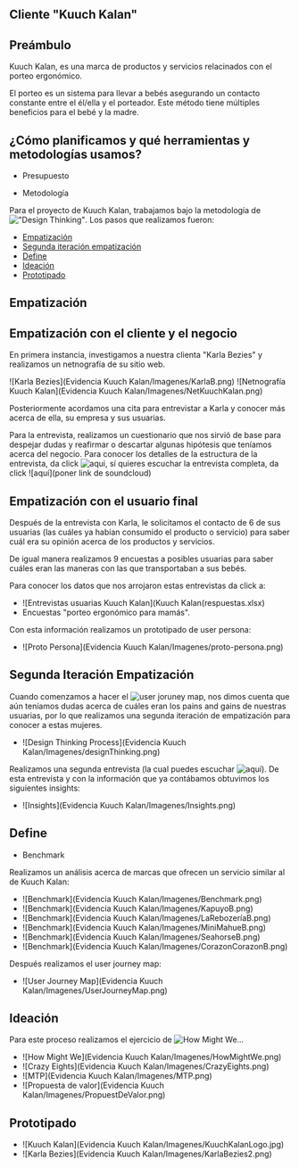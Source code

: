 ## Cliente "Kuuch Kalan"

## Preámbulo

Kuuch Kalan, es una marca de productos y servicios relacinados con el porteo ergonómico.

El porteo es un sistema para llevar a bebés asegurando un contacto constante entre el él/ella y el porteador. Este método tiene múltiples beneficios para el bebé y la madre.

## ¿Cómo planificamos y qué herramientas y metodologías usamos?

- Presupuesto

- Metodología

Para el proyecto de Kuuch Kalan, trabajamos bajo la metodología de !["Design Thinking"](http://www.designthinking.es/inicio/). Los pasos que realizamos fueron:

- [Empatización](#Empatización)
- [Segunda iteración empatización](#Segunda_Iteración_Empatización)
- [Define](#Define)
- [Ideación](#Ideación)
- [Prototipado](#Prototipado)

## Empatización

## Empatización con el cliente y el negocio
En primera instancia, investigamos a nuestra clienta "Karla Bezies" y realizamos un netnografía de su sitio web.

![Karla Bezies](Evidencia Kuuch Kalan/Imagenes/KarlaB.png) ![Netnografía Kuuch Kalan](Evidencia Kuuch Kalan/Imagenes/NetKuuchKalan.png)


Posteriormente acordamos una cita para entrevistar a Karla y conocer más acerca de ella, su empresa y sus usuarias.

Para la entrevista, realizamos un cuestionario que nos sirvió de base para despejar dudas y reafirmar o descartar algunas hipótesis que teníamos acerca del negocio. Para conocer los detalles de la estructura de la entrevista, da click ![aqui](https://docs.google.com/document/d/10fiu_aI8hxcI4vZ4Tb_rvjDVBYx68QDziqdGAl737vk/edit), sí quieres escuchar la entrevista completa, da click ![aquí](poner link de soundcloud)

## Empatización con el usuario final

Después de la entrevista con Karla, le solicitamos el contacto de 6 de sus usuarias (las cuáles ya habían consumido el producto o servicio) para saber cuál era su opinión acerca de los productos y servicios.

De igual manera realizamos 9 encuestas a posibles usuarias para saber cuáles eran las maneras con las que transportaban a sus bebés.

Para conocer los datos que nos arrojaron estas entrevistas da click a:
- ![Entrevistas usuarias Kuuch Kalan](Kuuch Kalan(respuestas.xlsx)
- Encuestas "porteo ergonómico para mamás".

Con esta información realizamos un prototipado de user persona:
- ![Proto Persona](Evidencia Kuuch Kalan/Imagenes/proto-persona.png)


## Segunda Iteración Empatización

Cuando comenzamos a hacer el  ![user joruney map](https://blog.interactius.com/metodolog%C3%ADas-de-ux-user-journey-map-c38da9046160), nos dimos cuenta que aún teníamos dudas acerca de cuáles eran los pains and gains de nuestras usuarias, por lo que realizamos una segunda iteración de empatización para conocer a estas mujeres.

- ![Design Thinking Process](Evidencia Kuuch Kalan/Imagenes/designThinking.png)

Realizamos una segunda entrevista (la cual puedes escuchar ![aquí]()). De esta entrevista y con la información que ya contábamos obtuvimos los siguientes insights:

- ![Insights](Evidencia Kuuch Kalan/Imagenes/Insights.png)

## Define

- Benchmark

Realizamos un análisis acerca de marcas que ofrecen un servicio similar al de Kuuch Kalan:

- ![Benchmark](Evidencia Kuuch Kalan/Imagenes/Benchmark.png)
- ![Benchmark](Evidencia Kuuch Kalan/Imagenes/KapuyoB.png)
- ![Benchmark](Evidencia Kuuch Kalan/Imagenes/LaRebozeríaB.png)
- ![Benchmark](Evidencia Kuuch Kalan/Imagenes/MiniMahueB.png)
- ![Benchmark](Evidencia Kuuch Kalan/Imagenes/SeahorseB.png)
- ![Benchmark](Evidencia Kuuch Kalan/Imagenes/CorazonCorazonB.png)

Después realizamos el user journey map:

- ![User Journey Map](Evidencia Kuuch Kalan/Imagenes/UserJourneyMap.png)


## Ideación

Para este proceso realizamos el ejercicio de ![How Might We...](https://www.saraclip.com/metodo-how-might-we/)
- ![How Might We](Evidencia Kuuch Kalan/Imagenes/HowMightWe.png)
- ![Crazy Eights](Evidencia Kuuch Kalan/Imagenes/CrazyEights.png)
- ![MTP](Evidencia Kuuch Kalan/Imagenes/MTP.png)
- ![Propuesta de valor](Evidencia Kuuch Kalan/Imagenes/PropuestDeValor.png)

## Prototipado

- ![Kuuch Kalan](Evidencia Kuuch Kalan/Imagenes/KuuchKalanLogo.jpg)
- ![Karla Bezies](Evidencia Kuuch Kalan/Imagenes/KarlaBezies2.png)


<!-- README.md explicando el proceso del proyecto:

Objetivos del proyecto
Problemas identificados en la investigación (del cliente y del usuario)
Definición del público objetivo
User persona
Customer Journey Map (indicando pain y gain points)
Definición de la solución/producto
Link a prototipo navegable
Explicación de cómo los contenidos y funcionalidades responden a los objetivos del proyecto.
Explicación de cómo los contenidos y funcionalidades resuelven cada uno de las necesidades del usuario final.
Link de Zeplin, InVision inspects o Marvel Hand-offs para compartir tus diseños con desarrolladores.
Un video en Loom de máximo 10 minutos explicando tu documento.

Estos 10 minutos tienes que utilizarlos para explicar los puntos indicados en el README.md y para hacer un demo de la solución.
En las otras carpetas del repositorio o en las carpetas de Google Drive podrás agregar los documentos complementarios que sustenten tu proceso:

Fotos, videos, guías de las actividades que realizaste
Flujo de usuario
Mapa de sitio
Etc.


Quiénes son los principales usuarios de producto
Cuáles son los objetivos del negocio en relación con el producto
Cuáles son los objetivos de estos usuarios en relación con el producto
Cuál será la propuesta de valor del sitio que vas a crear
Cuáles son los contenidos que el usuarios quiere ver, la información que buscarían para convencerse de comprar, confiar en la empresa que lo ofrece, encontrar lo que busca y comprarlo
Cómo vas a distribuir y entregar esos contenidos
Cómo es el flujo que los usuarios que acaben comprando deberán hacer en la web
Cómo crees que el producto les está resolviendo sus problemas -->
